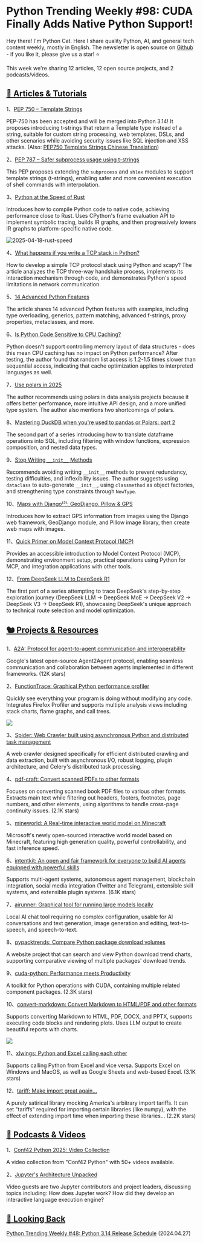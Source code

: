 # Python Trending Weekly #98: CUDA Finally Adds Native Python Support!

Hey there! I'm Python Cat. Here I share quality Python, AI, and general tech content weekly, mostly in English. The newsletter is open source on [Github](https://github.com/chinesehuazhou/python-weekly) - if you like it, please give us a star! ⭐

This week we're sharing 12 articles, 12 open source projects, and 2 podcasts/videos.

## [🦄 Articles & Tutorials](https://xiaobot.net/p/python_weekly)

1、[PEP 750 – Template Strings](https://peps.python.org/pep-0750)

PEP-750 has been accepted and will be merged into Python 3.14! It proposes introducing t-strings that return a Template type instead of a string, suitable for custom string processing, web templates, DSLs, and other scenarios while avoiding security issues like SQL injection and XSS attacks. (Also: [PEP750 Template Strings Chinese Translation](https://www.cnblogs.com/hiyms/p/-/python-pep750-cn))

2、[PEP 787 – Safer subprocess usage using t-strings](https://peps.python.org/pep-0787/)

This PEP proposes extending the `subprocess` and `shlex` modules to support template strings (t-strings), enabling safer and more convenient execution of shell commands with interpolation.

3、[Python at the Speed of Rust](https://blog.fxn.ai/python-at-the-speed-of-rust/)

Introduces how to compile Python code to native code, achieving performance close to Rust. Uses CPython's frame evaluation API to implement symbolic tracing, builds IR graphs, and then progressively lowers IR graphs to platform-specific native code.

![2025-04-18-rust-speed](/Users/wandou/Documents/周刊/ebook/season4/img/2025-04-18-rust-speed.png)

4、[What happens if you write a TCP stack in Python?](https://jvns.ca/blog/2014/08/12/what-happens-if-you-write-a-tcp-stack-in-python/)

How to develop a simple TCP protocol stack using Python and scapy? The article analyzes the TCP three-way handshake process, implements its interaction mechanism through code, and demonstrates Python's speed limitations in network communication.

5、[14 Advanced Python Features](https://blog.edward-li.com/tech/advanced-python-features)

The article shares 14 advanced Python features with examples, including type overloading, generics, pattern matching, advanced f-strings, proxy properties, metaclasses, and more.

6、[Is Python Code Sensitive to CPU Caching?](https://lukasatkinson.de/2024/python-cpu-caching/)

Python doesn't support controlling memory layout of data structures - does this mean CPU caching has no impact on Python performance? After testing, the author found that random list access is 1.2-1.5 times slower than sequential access, indicating that cache optimization applies to interpreted languages as well.

7、[Use polars in 2025](https://lrt.one/posts/use-polars-in-2025/)

The author recommends using polars in data analysis projects because it offers better performance, more intuitive API design, and a more unified type system. The author also mentions two shortcomings of polars.

8、[Mastering DuckDB when you're used to pandas or Polars: part 2](https://labs.quansight.org/blog/duckdb-when-used-to-frames_part2)

The second part of a series introducing how to translate dataframe operations into SQL, including filtering with window functions, expression composition, and nested data types.

9、[Stop Writing `__init__` Methods](https://blog.glyph.im/2025/04/stop-writing-init-methods.html)

Recommends avoiding writing `__init__` methods to prevent redundancy, testing difficulties, and inflexibility issues. The author suggests using `dataclass` to auto-generate `__init__`, using `classmethod` as object factories, and strengthening type constraints through `NewType`.

10、[Maps with Django⁽³⁾: GeoDjango, Pillow & GPS](https://www.paulox.net/2025/04/11/maps-with-django-part-3-geodjango-pillow-and-gps/)

Introduces how to extract GPS information from images using the Django web framework, GeoDjango module, and Pillow image library, then create web maps with images.

11、[Quick Primer on Model Context Protocol (MCP)](https://www.polarsparc.com/xhtml/MCP.html)

Provides an accessible introduction to Model Context Protocol (MCP), demonstrating environment setup, practical operations using Python for MCP, and integration applications with other tools.

12、[From DeepSeek LLM to DeepSeek R1](https://oilbeater.com/2025/03/14/deepseek-from-llm-to-r1/)

The first part of a series attempting to trace DeepSeek's step-by-step exploration journey (DeepSeek LLM -> DeepSeek MoE -> DeepSeek V2 -> DeepSeek V3 -> DeepSeek R1), showcasing DeepSeek's unique approach to technical route selection and model optimization.

## [🐿️ Projects & Resources](https://xiaobot.net/p/python_weekly)

1、[A2A: Protocol for agent-to-agent communication and interoperability](https://github.com/google/A2A)

Google's latest open-source Agent2Agent protocol, enabling seamless communication and collaboration between agents implemented in different frameworks. (12K stars)

2、[FunctionTrace: Graphical Python performance profiler](https://gitlab.com/mbryant/functiontrace)

Quickly see everything your program is doing without modifying any code. Integrates Firefox Profiler and supports multiple analysis views including stack charts, flame graphs, and call trees.

![](https://img.pythoncat.top/2025-04-18-FunctionTrace.png)

3、[Spider: Web Crawler built using asynchronous Python and distributed task management](https://github.com/roshanlam/Spider)

A web crawler designed specifically for efficient distributed crawling and data extraction, built with asynchronous I/O, robust logging, plugin architecture, and Celery's distributed task processing.

4、[pdf-craft: Convert scanned PDFs to other formats](https://github.com/oomol-lab/pdf-craft)

Focuses on converting scanned book PDF files to various other formats. Extracts main text while filtering out headers, footers, footnotes, page numbers, and other elements, using algorithms to handle cross-page continuity issues. (2.1K stars)

5、[mineworld: A Real-time interactive world model on Minecraft](https://github.com/microsoft/mineworld)

Microsoft's newly open-sourced interactive world model based on Minecraft, featuring high generation quality, powerful controllability, and fast inference speed.

6、[intentkit: An open and fair framework for everyone to build AI agents equipped with powerful skills](https://github.com/crestalnetwork/intentkit)

Supports multi-agent systems, autonomous agent management, blockchain integration, social media integration (Twitter and Telegram), extensible skill systems, and extensible plugin systems. (6.1K stars)

7、[airunner: Graphical tool for running large models locally](https://github.com/capsize-games/airunner)

Local AI chat tool requiring no complex configuration, usable for AI conversations and text generation, image generation and editing, text-to-speech, and speech-to-text.

8、[pypacktrends: Compare Python package download volumes](https://github.com/TylerHillery/pypacktrends)

A website project that can search and view Python download trend charts, supporting comparative viewing of multiple packages' download trends.

9、[cuda-python: Performance meets Productivity](https://github.com/NVIDIA/cuda-python)

A toolkit for Python operations with CUDA, containing multiple related component packages. (2.3K stars)

10、[convert-markdown: Convert Markdown to HTML/PDF and other formats](https://github.com/dgo8/convert-markdown)

Supports converting Markdown to HTML, PDF, DOCX, and PPTX, supports executing code blocks and rendering plots. Uses LLM output to create beautiful reports with charts.

![](https://img.pythoncat.top/2025-04-18-markdown.png)

11、[xlwings: Python and Excel calling each other](https://github.com/xlwings/xlwings)

Supports calling Python from Excel and vice versa. Supports Excel on Windows and MacOS, as well as Google Sheets and web-based Excel. (3.1K stars)

12、[tariff: Make import great again...](https://github.com/hxu296/tariff/tree/main)

A purely satirical library mocking America's arbitrary import tariffs. It can set "tariffs" required for importing certain libraries (like numpy), with the effect of extending import time when importing these libraries... (2.2K stars)

## [🐢 Podcasts & Videos](https://xiaobot.net/p/python_weekly)

1、[Conf42 Python 2025: Video Collection](https://www.youtube.com/playlist?list=PLIuxSyKxlQrBo176Is4wP2F6UCB0yEkWO)

A video collection from "Conf42 Python" with 50+ videos available.

2、[Jupyter's Architecture Unpacked](https://www.youtube.com/watch?v=_-zhMzwpSOQ)

Video guests are two Jupyter contributors and project leaders, discussing topics including: How does Jupyter work? How did they develop an interactive language execution engine?

## [🐧 Looking Back](https://xiaobot.net/p/python_weekly)

[Python Trending Weekly #48: Python 3.14 Release Schedule](https://pythoncat.top/posts/2024-04-27-weekly) (2024.04.27)